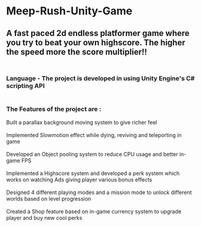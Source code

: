 # Meep-Rush-Unity-Game

## A fast paced 2d endless platformer game where you try to beat your own highscore. The higher the speed more the score multiplier!!<br /><br />

### Language - The project is developed in using Unity Engine's C\# scripting API<br /><br />

### The Features of the project are : 
Built a parallax background moving system to give richer feel<br /><br />
Implemented Slowmotion effect while dying, reviving and teleporting in game<br /><br />
Developed an Object pooling system to reduce CPU usage and better in-game FPS<br /><br />
Implemented a Highscore system and developed a perk system which works on watching Ads giving player various bonus effects<br /><br />
Designed 4 different playing modes and a mission mode to unlock different worlds based on level progression<br /><br />
Created a Shop feature based on in-game currency system to upgrade player and buy new cool perks<br /><br />
